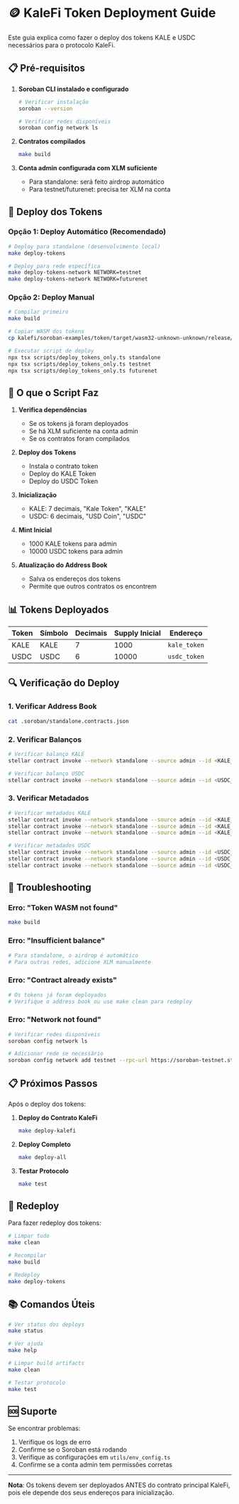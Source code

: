 # 🪙 KaleFi Token Deployment Guide

Este guia explica como fazer o deploy dos tokens KALE e USDC necessários para o protocolo KaleFi.

## 📋 Pré-requisitos

1. **Soroban CLI instalado e configurado**
   ```bash
   # Verificar instalação
   soroban --version
   
   # Verificar redes disponíveis
   soroban config network ls
   ```

2. **Contratos compilados**
   ```bash
   make build
   ```

3. **Conta admin configurada com XLM suficiente**
   - Para standalone: será feito airdrop automático
   - Para testnet/futurenet: precisa ter XLM na conta

## 🚀 Deploy dos Tokens

### Opção 1: Deploy Automático (Recomendado)

```bash
# Deploy para standalone (desenvolvimento local)
make deploy-tokens

# Deploy para rede específica
make deploy-tokens-network NETWORK=testnet
make deploy-tokens-network NETWORK=futurenet
```

### Opção 2: Deploy Manual

```bash
# Compilar primeiro
make build

# Copiar WASM dos tokens
cp kalefi/soroban-examples/token/target/wasm32-unknown-unknown/release/token.wasm .soroban/token.wasm

# Executar script de deploy
npx tsx scripts/deploy_tokens_only.ts standalone
npx tsx scripts/deploy_tokens_only.ts testnet
npx tsx scripts/deploy_tokens_only.ts futurenet
```

## 🔧 O que o Script Faz

1. **Verifica dependências**
   - Se os tokens já foram deployados
   - Se há XLM suficiente na conta admin
   - Se os contratos foram compilados

2. **Deploy dos Tokens**
   - Instala o contrato token
   - Deploy do KALE Token
   - Deploy do USDC Token

3. **Inicialização**
   - KALE: 7 decimais, "Kale Token", "KALE"
   - USDC: 6 decimais, "USD Coin", "USDC"

4. **Mint Inicial**
   - 1000 KALE tokens para admin
   - 10000 USDC tokens para admin

5. **Atualização do Address Book**
   - Salva os endereços dos tokens
   - Permite que outros contratos os encontrem

## 📊 Tokens Deployados

| Token | Símbolo | Decimais | Supply Inicial | Endereço |
|-------|---------|----------|----------------|----------|
| KALE  | KALE    | 7        | 1000           | `kale_token` |
| USDC  | USDC    | 6        | 10000          | `usdc_token` |

## 🔍 Verificação do Deploy

### 1. Verificar Address Book
```bash
cat .soroban/standalone.contracts.json
```

### 2. Verificar Balanços
```bash
# Verificar balanço KALE
stellar contract invoke --network standalone --source admin --id <KALE_TOKEN_ID> -- balance --id <ADMIN_ADDRESS>

# Verificar balanço USDC
stellar contract invoke --network standalone --source admin --id <USDC_TOKEN_ID> -- balance --id <ADMIN_ADDRESS>
```

### 3. Verificar Metadados
```bash
# Verificar metadados KALE
stellar contract invoke --network standalone --source admin --id <KALE_TOKEN_ID> -- name
stellar contract invoke --network standalone --source admin --id <KALE_TOKEN_ID> -- symbol
stellar contract invoke --network standalone --source admin --id <KALE_TOKEN_ID> -- decimals

# Verificar metadados USDC
stellar contract invoke --network standalone --source admin --id <USDC_TOKEN_ID> -- name
stellar contract invoke --network standalone --source admin --id <USDC_TOKEN_ID> -- symbol
stellar contract invoke --network standalone --source admin --id <USDC_TOKEN_ID> -- decimals
```

## 🚨 Troubleshooting

### Erro: "Token WASM not found"
```bash
make build
```

### Erro: "Insufficient balance"
```bash
# Para standalone, o airdrop é automático
# Para outras redes, adicione XLM manualmente
```

### Erro: "Contract already exists"
```bash
# Os tokens já foram deployados
# Verifique o address book ou use make clean para redeploy
```

### Erro: "Network not found"
```bash
# Verificar redes disponíveis
soroban config network ls

# Adicionar rede se necessário
soroban config network add testnet --rpc-url https://soroban-testnet.stellar.org
```

## 📋 Próximos Passos

Após o deploy dos tokens:

1. **Deploy do Contrato KaleFi**
   ```bash
   make deploy-kalefi
   ```

2. **Deploy Completo**
   ```bash
   make deploy-all
   ```

3. **Testar Protocolo**
   ```bash
   make test
   ```

## 🔄 Redeploy

Para fazer redeploy dos tokens:

```bash
# Limpar tudo
make clean

# Recompilar
make build

# Redeploy
make deploy-tokens
```

## 📚 Comandos Úteis

```bash
# Ver status dos deploys
make status

# Ver ajuda
make help

# Limpar build artifacts
make clean

# Testar protocolo
make test
```

## 🆘 Suporte

Se encontrar problemas:

1. Verifique os logs de erro
2. Confirme se o Soroban está rodando
3. Verifique as configurações em `utils/env_config.ts`
4. Confirme se a conta admin tem permissões corretas

---

**Nota**: Os tokens devem ser deployados ANTES do contrato principal KaleFi, pois ele depende dos seus endereços para inicialização.


